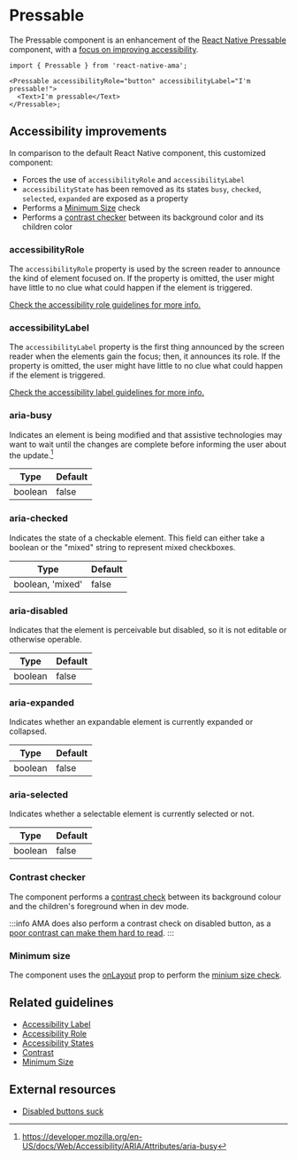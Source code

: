# Pressable

The Pressable component is an enhancement of the [React Native Pressable](https://reactnative.dev/docs/pressable) component, with a [focus on improving accessibility](#accessibility-improvements).

```tsx
import { Pressable } from 'react-native-ama';

<Pressable accessibilityRole="button" accessibilityLabel="I'm pressable!">
  <Text>I'm pressable</Text>
</Pressable>;
```

## Accessibility improvements <DevOnly />

In comparison to the default React Native component, this customized component:

- Forces the use of `accessibilityRole` and `accessibilityLabel`
- `accessibilityState` has been removed as its states `busy`, `checked`, `selected`, `expanded` are exposed as a property
- Performs a [Minimum Size](/guidelines/minimum-size.md) check
- Performs a [contrast checker](/guidelines/contrast.md) between its background color and its children color

<DevOnlyChecks />

### accessibilityRole

The `accessibilityRole` property is used by the screen reader to announce the kind of element focused on. If the property is omitted, the user might have little to no clue what could happen if the element is triggered.

[Check the accessibility role guidelines for more info.](/guidelines/accessibility-role)

### accessibilityLabel

The `accessibilityLabel` property is the first thing announced by the screen reader when the elements gain the focus; then, it announces its role. If the property is omitted, the user might have little to no clue what could happen if the element is triggered.

[Check the accessibility label guidelines for more info.](/guidelines/accessibility-label)

### aria-busy

Indicates an element is being modified and that assistive technologies may want to wait until the changes are complete before informing the user about the update.[^1]

| Type    | Default |
| ------- | ------- |
| boolean | false   |

### aria-checked

Indicates the state of a checkable element. This field can either take a boolean or the "mixed" string to represent mixed checkboxes.

| Type             | Default |
| ---------------- | ------- |
| boolean, 'mixed' | false   |

### aria-disabled

Indicates that the element is perceivable but disabled, so it is not editable or otherwise operable.

| Type    | Default |
| ------- | ------- |
| boolean | false   |

### aria-expanded

Indicates whether an expandable element is currently expanded or collapsed.

| Type    | Default |
| ------- | ------- |
| boolean | false   |

### aria-selected

Indicates whether a selectable element is currently selected or not.

| Type    | Default |
| ------- | ------- |
| boolean | false   |

### Contrast checker <DevOnly />

The component performs a [contrast check](/guidelines/contrast.md) between its background colour and the children's foreground when in dev mode.

:::info
AMA does also perform a contrast check on disabled button, as a [poor contrast can make them hard to read](https://axesslab.com/disabled-buttons-suck/#they-are-hard-to-see).
:::

### Minimum size <DevOnly />

The component uses the [onLayout](https://reactnative.dev/docs/layoutevent) prop to perform the [minium size check](/guidelines/minimum-size).

## Related guidelines

- [Accessibility Label](/guidelines/accessibility-label)
- [Accessibility Role](/guidelines/accessibility-role)
- [Accessibility States](/guidelines/accessibility-states)
- [Contrast](/guidelines/contrast)
- [Minimum Size](/guidelines/minimum-size)

## External resources

- [Disabled buttons suck](https://axesslab.com/disabled-buttons-suck/)

[^1]: https://developer.mozilla.org/en-US/docs/Web/Accessibility/ARIA/Attributes/aria-busy

